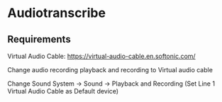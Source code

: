 # Audiotranscribe

## Requirements
Virtual Audio Cable: https://virtual-audio-cable.en.softonic.com/

Change audio recording playback and recording to Virtual audio cable

Change Sound System -> Sound -> Playback and Recording (Set Line 1 Virtual Audio Cable as Default device)
